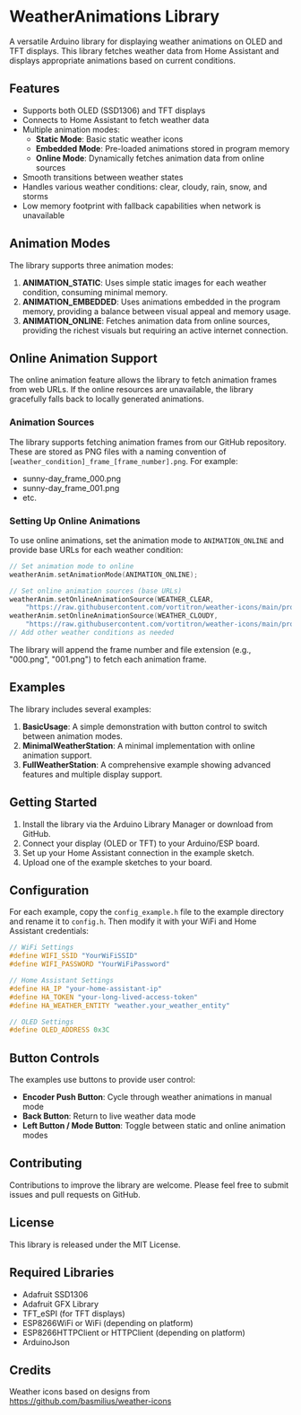 # WeatherAnimations Library

A versatile Arduino library for displaying weather animations on OLED and TFT displays. This library fetches weather data from Home Assistant and displays appropriate animations based on current conditions.

## Features

- Supports both OLED (SSD1306) and TFT displays
- Connects to Home Assistant to fetch weather data
- Multiple animation modes:
  - **Static Mode**: Basic static weather icons
  - **Embedded Mode**: Pre-loaded animations stored in program memory
  - **Online Mode**: Dynamically fetches animation data from online sources
- Smooth transitions between weather states
- Handles various weather conditions: clear, cloudy, rain, snow, and storms
- Low memory footprint with fallback capabilities when network is unavailable

## Animation Modes

The library supports three animation modes:

1. **ANIMATION_STATIC**: Uses simple static images for each weather condition, consuming minimal memory.
2. **ANIMATION_EMBEDDED**: Uses animations embedded in the program memory, providing a balance between visual appeal and memory usage.
3. **ANIMATION_ONLINE**: Fetches animation data from online sources, providing the richest visuals but requiring an active internet connection.

## Online Animation Support

The online animation feature allows the library to fetch animation frames from web URLs. If the online resources are unavailable, the library gracefully falls back to locally generated animations.

### Animation Sources

The library supports fetching animation frames from our GitHub repository. These are stored as PNG files with a naming convention of `[weather_condition]_frame_[frame_number].png`. For example:

- sunny-day_frame_000.png
- sunny-day_frame_001.png
- etc.

### Setting Up Online Animations

To use online animations, set the animation mode to `ANIMATION_ONLINE` and provide base URLs for each weather condition:

```cpp
// Set animation mode to online
weatherAnim.setAnimationMode(ANIMATION_ONLINE);

// Set online animation sources (base URLs)
weatherAnim.setOnlineAnimationSource(WEATHER_CLEAR, 
    "https://raw.githubusercontent.com/vortitron/weather-icons/main/production/oled_animated/sunny-day_frame_");
weatherAnim.setOnlineAnimationSource(WEATHER_CLOUDY, 
    "https://raw.githubusercontent.com/vortitron/weather-icons/main/production/oled_animated/cloudy_frame_");
// Add other weather conditions as needed
```

The library will append the frame number and file extension (e.g., "000.png", "001.png") to fetch each animation frame.

## Examples

The library includes several examples:

1. **BasicUsage**: A simple demonstration with button control to switch between animation modes.
2. **MinimalWeatherStation**: A minimal implementation with online animation support.
3. **FullWeatherStation**: A comprehensive example showing advanced features and multiple display support.

## Getting Started

1. Install the library via the Arduino Library Manager or download from GitHub.
2. Connect your display (OLED or TFT) to your Arduino/ESP board.
3. Set up your Home Assistant connection in the example sketch.
4. Upload one of the example sketches to your board.

## Configuration

For each example, copy the `config_example.h` file to the example directory and rename it to `config.h`. Then modify it with your WiFi and Home Assistant credentials:

```cpp
// WiFi Settings
#define WIFI_SSID "YourWiFiSSID"
#define WIFI_PASSWORD "YourWiFiPassword"

// Home Assistant Settings
#define HA_IP "your-home-assistant-ip"
#define HA_TOKEN "your-long-lived-access-token"
#define HA_WEATHER_ENTITY "weather.your_weather_entity"

// OLED Settings
#define OLED_ADDRESS 0x3C
```

## Button Controls

The examples use buttons to provide user control:

- **Encoder Push Button**: Cycle through weather animations in manual mode
- **Back Button**: Return to live weather data mode
- **Left Button / Mode Button**: Toggle between static and online animation modes

## Contributing

Contributions to improve the library are welcome. Please feel free to submit issues and pull requests on GitHub.

## License

This library is released under the MIT License.

## Required Libraries

- Adafruit SSD1306
- Adafruit GFX Library
- TFT_eSPI (for TFT displays)
- ESP8266WiFi or WiFi (depending on platform)
- ESP8266HTTPClient or HTTPClient (depending on platform)
- ArduinoJson

## Credits

Weather icons based on designs from https://github.com/basmilius/weather-icons
